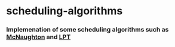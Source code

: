 # scheduling-algorithms

### Implemenation of some scheduling algorithms such as [McNaughton](https://rtime.felk.cvut.cz/scheduling-toolbox/manual/algorithms-scheduling.php#section-mcnaughton) and [LPT](https://en.wikipedia.org/wiki/Longest-processing-time-first_scheduling)
